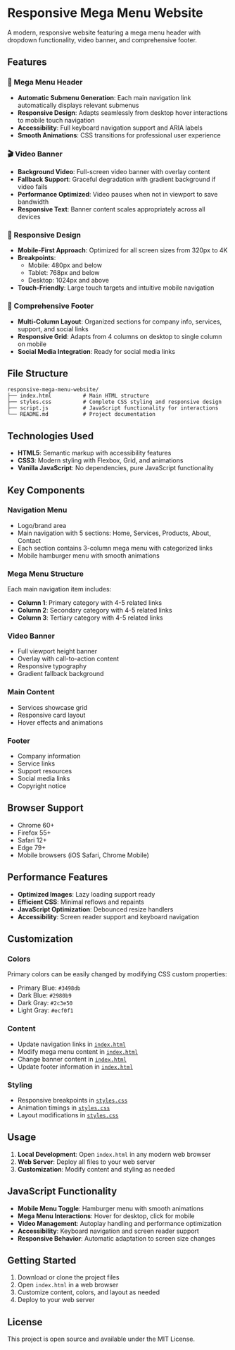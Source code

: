 # Responsive Mega Menu Website

A modern, responsive website featuring a mega menu header with dropdown functionality, video banner, and comprehensive footer.

## Features

### 🎯 Mega Menu Header
- **Automatic Submenu Generation**: Each main navigation link automatically displays relevant submenus
- **Responsive Design**: Adapts seamlessly from desktop hover interactions to mobile touch navigation
- **Accessibility**: Full keyboard navigation support and ARIA labels
- **Smooth Animations**: CSS transitions for professional user experience

### 🎬 Video Banner
- **Background Video**: Full-screen video banner with overlay content
- **Fallback Support**: Graceful degradation with gradient background if video fails
- **Performance Optimized**: Video pauses when not in viewport to save bandwidth
- **Responsive Text**: Banner content scales appropriately across all devices

### 📱 Responsive Design
- **Mobile-First Approach**: Optimized for all screen sizes from 320px to 4K
- **Breakpoints**: 
  - Mobile: 480px and below
  - Tablet: 768px and below
  - Desktop: 1024px and above
- **Touch-Friendly**: Large touch targets and intuitive mobile navigation

### 🦶 Comprehensive Footer
- **Multi-Column Layout**: Organized sections for company info, services, support, and social links
- **Responsive Grid**: Adapts from 4 columns on desktop to single column on mobile
- **Social Media Integration**: Ready for social media links

## File Structure

```
responsive-mega-menu-website/
├── index.html          # Main HTML structure
├── styles.css          # Complete CSS styling and responsive design
├── script.js           # JavaScript functionality for interactions
└── README.md           # Project documentation
```

## Technologies Used

- **HTML5**: Semantic markup with accessibility features
- **CSS3**: Modern styling with Flexbox, Grid, and animations
- **Vanilla JavaScript**: No dependencies, pure JavaScript functionality

## Key Components

### Navigation Menu
- Logo/brand area
- Main navigation with 5 sections: Home, Services, Products, About, Contact
- Each section contains 3-column mega menu with categorized links
- Mobile hamburger menu with smooth animations

### Mega Menu Structure
Each main navigation item includes:
- **Column 1**: Primary category with 4-5 related links
- **Column 2**: Secondary category with 4-5 related links  
- **Column 3**: Tertiary category with 4-5 related links

### Video Banner
- Full viewport height banner
- Overlay with call-to-action content
- Responsive typography
- Gradient fallback background

### Main Content
- Services showcase grid
- Responsive card layout
- Hover effects and animations

### Footer
- Company information
- Service links
- Support resources
- Social media links
- Copyright notice

## Browser Support

- Chrome 60+
- Firefox 55+
- Safari 12+
- Edge 79+
- Mobile browsers (iOS Safari, Chrome Mobile)

## Performance Features

- **Optimized Images**: Lazy loading support ready
- **Efficient CSS**: Minimal reflows and repaints
- **JavaScript Optimization**: Debounced resize handlers
- **Accessibility**: Screen reader support and keyboard navigation

## Customization

### Colors
Primary colors can be easily changed by modifying CSS custom properties:
- Primary Blue: `#3498db`
- Dark Blue: `#2980b9`
- Dark Gray: `#2c3e50`
- Light Gray: `#ecf0f1`

### Content
- Update navigation links in [`index.html`](index.html:27-120)
- Modify mega menu content in [`index.html`](index.html:30-115)
- Change banner content in [`index.html`](index.html:140-148)
- Update footer information in [`index.html`](index.html:180-210)

### Styling
- Responsive breakpoints in [`styles.css`](styles.css:350-434)
- Animation timings in [`styles.css`](styles.css:50-100)
- Layout modifications in [`styles.css`](styles.css:150-300)

## Usage

1. **Local Development**: Open `index.html` in any modern web browser
2. **Web Server**: Deploy all files to your web server
3. **Customization**: Modify content and styling as needed

## JavaScript Functionality

- **Mobile Menu Toggle**: Hamburger menu with smooth animations
- **Mega Menu Interactions**: Hover for desktop, click for mobile
- **Video Management**: Autoplay handling and performance optimization
- **Accessibility**: Keyboard navigation and screen reader support
- **Responsive Behavior**: Automatic adaptation to screen size changes

## Getting Started

1. Download or clone the project files
2. Open `index.html` in a web browser
3. Customize content, colors, and layout as needed
4. Deploy to your web server

## License

This project is open source and available under the MIT License.